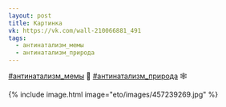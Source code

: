 ```yaml
---
layout: post
title: Картинка
vk: https://vk.com/wall-210066881_491
tags:
  - антинатализм_мемы
  - антинатализм_природа
---
```

[#антинатализм_мемы](poisk.html#антинатализм_мемы) 🌟
[#антинатализм_природа](poisk.html#антинатализм_природа) 🕸

{% include image.html image="eto/images/457239269.jpg" %}